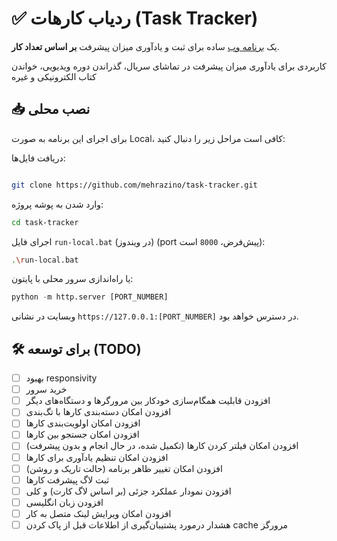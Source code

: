 # ✅ ردیاب کارهات (Task Tracker)

یک [برنامه وب](https://mehrazino.github.io/task-tracker/) ساده برای ثبت و یادآوری میزان پیشرفت **بر اساس تعداد کار**.

کاربردی برای یادآوری میزان پیشرفت در تماشای سریال، گذراندن دوره ویدیویی، خواندن کتاب الکترونیکی و غیره

## 📥 نصب محلی

برای اجرای این برنامه به صورت Local، کافی است مراحل زیر را دنبال کنید:

دریافت فایل‌ها:
```bash

git clone https://github.com/mehrazino/task-tracker.git
```
وارد شدن به پوشه پروژه:
```bash
cd task-tracker
```
اجرای فایل `run-local.bat` (در ویندوز) (port پیش‌فرض، `8000` است):
```bash
.\run-local.bat
```
یا راه‌اندازی سرور محلی با پایتون:
```python
python -m http.server [PORT_NUMBER]
```
وبسایت در نشانی `https://127.0.0.1:[PORT_NUMBER]` در دسترس خواهد بود.

## 🛠️ برای توسعه (TODO)

- [ ] بهبود responsivity
- [ ] خرید سرور 
 - [ ] افزودن قابلیت همگام‌سازی خودکار بین مرورگرها و دستگاه‌های دیگر
- [ ] افزودن امکان دسته‌بندی کارها با تگ‌بندی
- [ ] افزودن امکان اولویت‌بندی کارها
- [ ] افزودن امکان جستجو بین کارها
- [ ] افزودن امکان فیلتر کردن کارها (تکمیل شده، در حال انجام و بدون پیشرفت)
- [ ] افزودن امکان تنظیم یادآوری برای کارها
- [ ] افزودن امکان تغییر ظاهر برنامه (حالت تاریک و روشن)
- [ ] ثبت لاگ پیشرفت کارها 
- [ ] افزودن نمودار عملکرد جزئی (بر اساس لاگ کارت) و کلی
- [ ] افزودن زبان انگلیسی
- [ ] افزودن امکان ویرایش لینک متصل به کار
- [ ] هشدار درمورد پشتیبان‌گیری از اطلاعات قبل از پاک کردن cache مرورگز
